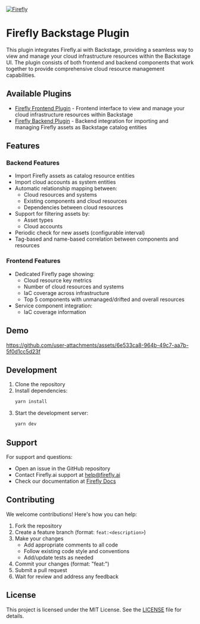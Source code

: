 [![Firefly](https://infralight-templates-public.s3.amazonaws.com/company-logos/firefly_logo_white.png)](https://firefly.ai)

# Firefly Backstage Plugin

This plugin integrates Firefly.ai with Backstage, providing a seamless way to view and manage your cloud infrastructure resources within the Backstage UI. The plugin consists of both frontend and backend components that work together to provide comprehensive cloud resource management capabilities.

## Available Plugins

- [Firefly Frontend Plugin](./plugins/firefly/README.md) - Frontend interface to view and manage your cloud infrastructure resources within Backstage
- [Firefly Backend Plugin](./plugins/firefly-backend/README.md) - Backend integration for importing and managing Firefly assets as Backstage catalog entities

## Features

### Backend Features

- Import Firefly assets as catalog resource entities
- Import cloud accounts as system entities
- Automatic relationship mapping between:
  - Cloud resources and systems
  - Existing components and cloud resources
  - Dependencies between cloud resources
- Support for filtering assets by:
  - Asset types
  - Cloud accounts
- Periodic check for new assets (configurable interval)
- Tag-based and name-based correlation between components and resources

### Frontend Features

- Dedicated Firefly page showing:
  - Cloud resource key metrics
  - Number of cloud resources and systems
  - IaC coverage across infrastructure
  - Top 5 components with unmanaged/drifted and overall resources
- Service component integration:
  - IaC coverage information
 
## Demo

https://github.com/user-attachments/assets/6e533ca8-964b-49c7-aa7b-5f0d1cc5d23f

## Development

1. Clone the repository
2. Install dependencies:
   ```bash
   yarn install
   ```
3. Start the development server:
   ```bash
   yarn dev
   ```

## Support

For support and questions:

- Open an issue in the GitHub repository
- Contact Firefly.ai support at [help@firefly.ai](mailto:help@firefly.ai)
- Check our documentation at [Firefly Docs](https://docs.firefly.ai)

## Contributing

We welcome contributions! Here's how you can help:

1. Fork the repository
2. Create a feature branch (format: `feat:<description>`)
3. Make your changes
   - Add appropriate comments to all code
   - Follow existing code style and conventions
   - Add/update tests as needed
4. Commit your changes (format: "feat:<description>")
5. Submit a pull request
6. Wait for review and address any feedback

## License

This project is licensed under the MIT License. See the [LICENSE](LICENSE) file for details.
